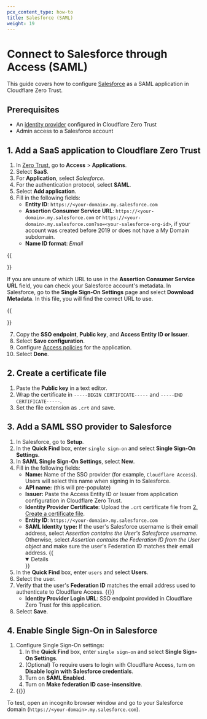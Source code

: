 ```yaml
---
pcx_content_type: how-to
title: Salesforce (SAML)
weight: 19
---
```


# Connect to Salesforce through Access (SAML)

This guide covers how to configure [Salesforce](https://help.salesforce.com/s/articleView?id=sf.sso_saml.htm&type=5) as a SAML application in Cloudflare Zero Trust.

## Prerequisites

- An [identity provider](/cloudflare-one/identity/idp-integration/) configured in Cloudflare Zero Trust
- Admin access to a Salesforce account

## 1. Add a SaaS application to Cloudflare Zero Trust

1. In [Zero Trust](https://one.dash.cloudflare.com), go to **Access** > **Applications**.
2. Select **SaaS**.
3. For **Application**, select _Salesforce_.
4. For the authentication protocol, select **SAML**.
5. Select **Add application**.
6. Fill in the following fields:
    - **Entity ID**: `https://<your-domain>.my.salesforce.com`
    - **Assertion Consumer Service URL**: `https://<your-domain>.my.salesforce.com` or `https://<your-domain>.my.salesforce.com?so=<your-salesforce-org-id>`, if your account was created before 2019 or does not have a My Domain subdomain.
    - **Name ID format**: _Email_

{{<Aside type="note">}}

If you are unsure of which URL to use in the **Assertion Consumer Service URL** field, you can check your Salesforce account's metadata. In Salesforce, go to the **Single Sign-On Settings** page and select **Download Metadata**. In this file, you will find the correct URL to use.

{{</Aside>}}

7. Copy the **SSO endpoint**, **Public key**, and **Access Entity ID or Issuer**.
8. Select **Save configuration**.
9. Configure [Access policies](/cloudflare-one/policies/access/) for the application.
10. Select **Done**.

## 2. Create a certificate file

1. Paste the **Public key** in a text editor.
2. Wrap the certificate in `-----BEGIN CERTIFICATE-----` and `-----END CERTIFICATE-----`.
3. Set the file extension as `.crt` and save.

## 3. Add a SAML SSO provider to Salesforce

1. In Salesforce, go to **Setup**.
2. In the **Quick Find** box, enter `single sign-on` and select **Single Sign-On Settings**.
3. In **SAML Single Sign-On Settings**, select **New**.
4. Fill in the following fields:
    - **Name:** Name of the SSO provider (for example, `Cloudflare Access`). Users will select this name when signing in to Salesforce.
    - **API name:** (this will pre-populate)
    - **Issuer:** Paste the Access Entity ID or Issuer from application configuration in Cloudflare Zero Trust.
    - **Identity Provider Certificate**: Upload the `.crt` certificate file from [2. Create a certificate file](#2-create-a-certificate-file).
    - **Entity ID**: `https://<your-domain>.my.salesforce.com`
    - **SAML Identity type:** If the user's Salesforce username is their email address, select _Assertion contains the User's Salesforce username_. Otherwise, select _Assertion contains the Federation ID from the User object_ and make sure the user's Federation ID matches their email address.
{{<details header="Configure Federation IDs" open="true">}}
1. In the **Quick Find** box, enter `users` and select **Users**.
2. Select the user.
3. Verify that the user's **Federation ID** matches the email address used to authenticate to Cloudflare Access.
{{</details>}}
    - **Identity Provider Login URL**: SSO endpoint provided in Cloudflare Zero Trust for this application.
5. Select **Save**.

## 4. Enable Single Sign-On in Salesforce

1. Configure Single Sign-On settings:
    1. In the **Quick Find** box, enter `single sign-on` and select **Single Sign-On Settings**.
    2. (Optional) To require users to login with Cloudflare Access, turn on **Disable login with Salesforce credentials**.
    3. Turn on **SAML Enabled**.
    4. Turn on **Make federation ID case-insensitive**.
2. {{<render file="access/saas-apps/_salesforce-sso.md">}}

To test, open an incognito browser window and go to your Salesforce domain (`https://<your-domain>.my.salesforce.com`).